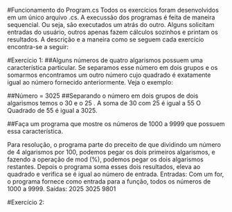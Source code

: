#Funcionamento do Program.cs
Todos os exercícios foram desenvolvidos em um único arquivo .cs. A execussão dos programas é feita de maneira sequencial. Ou seja, são executados um atrás do outro. Alguns solicitam entradas do usuário, outros apenas fazem cálculos sozinhos e printam os resultados. A descrição e a maneira como se seguem cada exercício encontra-se a seguir:

#Exercício 1: 
##Alguns números de quatro algarismos possuem uma característica particular. Se separamos esse número em dois grupos e os somarmos encontramos um outro número cujo quadrado é exatamente igual ao número fornecido anteriormente. Veja o exemplo:
 
##Número = 3025 
##Separando o número em dois grupos de dois algarismos temos o 30 e o 25 . A soma de 30 com 25 é igual a 55 O Quadrado de 55 é igual a 3025.
 
##Faça um programa que mostre os números de 1000 a 9999 que possuem essa característica.

Para resolução, o programa parte do preceito de que dividindo um número de 4 algarismos por 100, podemos pegar os dois primeiros algarismos, e fazendo a operação de mod (%), podemos pegar os dois algarismos restantes. Depois o programa soma esses dois resultados, eleva ao quadrado e verifica se é igual ao número de entrada. 
Entradas: Com um for, o programa fornece como entrada para a função, todos os números de 1000 a 9999.
Saídas: 
2025
3025
9801

#Exercício 2:
##